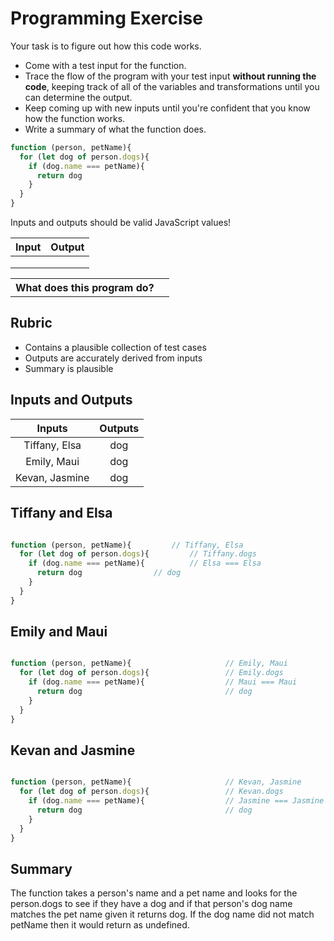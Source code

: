 # Programming Exercise

Your task is to figure out how this code works.

* Come with a test input for the function.
* Trace the flow of the program with your test input **without running the code**, keeping track of all of the variables and transformations until you can determine the output.
* Keep coming up with new inputs until you're confident that you know how the function works.
* Write a summary of what the function does.

```js
function (person, petName){
  for (let dog of person.dogs){
    if (dog.name === petName){
      return dog
    }
  }
}
```

Inputs and outputs should be valid JavaScript values!

| Input | Output |
| ----- | ------ |
|       |        | 
|       |        | 
|       |        | 

<table>
  <tr>
    <th>What does this program do?</th>
    <td></td>
  </tr>
</table>

## Rubric

* Contains a plausible collection of test cases
* Outputs are accurately derived from inputs
* Summary is plausible

## Inputs and Outputs

| Inputs | Outputs |
| :---: | :---: |
| Tiffany, Elsa | dog |
| Emily, Maui | dog |
| Kevan, Jasmine | dog |



## Tiffany and Elsa

```js

function (person, petName){			// Tiffany, Elsa
  for (let dog of person.dogs){			// Tiffany.dogs			
    if (dog.name === petName){			// Elsa === Elsa		
      return dog				// dog
    }
  }
}

``` 
## Emily and Maui

```js

function (person, petName){                     // Emily, Maui
  for (let dog of person.dogs){                 // Emily.dogs
    if (dog.name === petName){                  // Maui === Maui
      return dog                                // dog
    }
  }
}

```

## Kevan and Jasmine

```js

function (person, petName){                     // Kevan, Jasmine
  for (let dog of person.dogs){                 // Kevan.dogs
    if (dog.name === petName){                  // Jasmine === Jasmine
      return dog                                // dog
    }
  }
}

```

## Summary

The function takes a person's name and a pet name and looks for the person.dogs to see if they have a dog and if that person's dog name matches the pet name given it returns dog. If the dog name did not match petName then it would return as undefined. 



